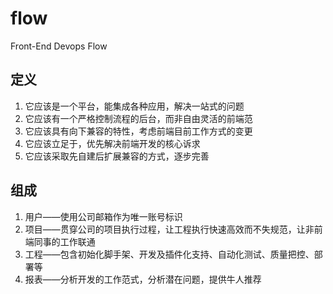 # flow
Front-End Devops Flow

## 定义

1. 它应该是一个平台，能集成各种应用，解决一站式的问题
2. 它应该有一个严格控制流程的后台，而非自由灵活的前端范
3. 它应该具有向下兼容的特性，考虑前端目前工作方式的变更
4. 它应该立足于，优先解决前端开发的核心诉求
5. 它应该采取先自建后扩展兼容的方式，逐步完善

## 组成

1. 用户——使用公司邮箱作为唯一账号标识
2. 项目——贯穿公司的项目执行过程，让工程执行快速高效而不失规范，让非前端同事的工作联通
3. 工程——包含初始化脚手架、开发及插件化支持、自动化测试、质量把控、部署等
3. 报表——分析开发的工作范式，分析潜在问题，提供牛人推荐